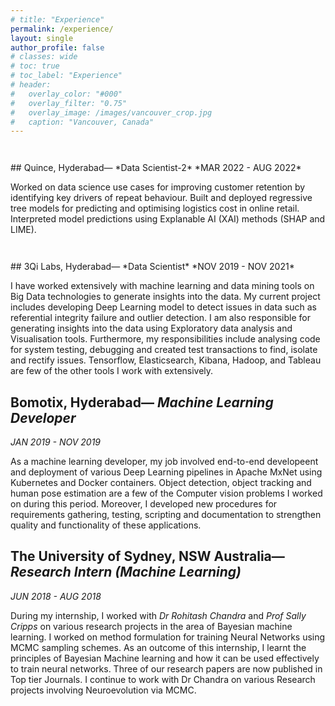 ```yaml
---
# title: "Experience"
permalink: /experience/
layout: single
author_profile: false
# classes: wide
# toc: true
# toc_label: "Experience"
# header:
#   overlay_color: "#000"
#   overlay_filter: "0.75"
#   overlay_image: /images/vancouver_crop.jpg
#   caption: "Vancouver, Canada"
---
```


<p style="text-align: center; font-size:42px;"></p>
## Quince, Hyderabad— *Data Scientist-2*
*MAR 2022 - AUG 2022*

Worked on data science use cases for improving customer retention by identifying key drivers of repeat behaviour. Built and deployed regressive tree models for predicting and optimising logistics cost in online retail. Interpreted model predictions using Explanable AI (XAI) methods (SHAP and LIME).



<p style="text-align: center; font-size:42px;"></p>
## 3Qi Labs, Hyderabad— *Data Scientist*
*NOV 2019 - NOV 2021*

I have worked extensively with machine learning and data mining tools on Big Data technologies to generate insights into the data. My current project includes developing Deep Learning model to detect issues in data such as referential integrity failure and outlier detection. I am also responsible for generating insights into the data using Exploratory data analysis and Visualisation tools. Furthermore, my responsibilities include analysing code for system testing, debugging and created test transactions to find, isolate and rectify issues. Tensorflow, Elasticsearch, Kibana, Hadoop, and Tableau are few of the other tools I work with extensively.

## Bomotix, Hyderabad— *Machine Learning Developer*
*JAN 2019 - NOV 2019*

As a machine learning developer, my job involved end-to-end developeent and deployment of various Deep Learning pipelines in Apache MxNet using Kubernetes and Docker containers. Object detection, object tracking and human pose estimation are a few of the Computer vision problems I worked on during this period. Moreover, I developed new procedures for requirements gathering, testing, scripting and documentation to strengthen quality and functionality of these applications.

## The University of Sydney, NSW Australia— *Research Intern (Machine Learning)*
*JUN 2018 - AUG 2018*

During my internship, I worked with *Dr Rohitash Chandra* and *Prof Sally Cripps* on various research projects in the area of Bayesian machine learning. I worked on method formulation for training Neural Networks using MCMC sampling schemes. As an outcome of this internship, I learnt the principles of Bayesian Machine learning and how it can be used effectively to train neural networks. Three of our research papers are now published in Top tier Journals. I continue to work with Dr Chandra on various Research projects involving Neuroevolution via MCMC.